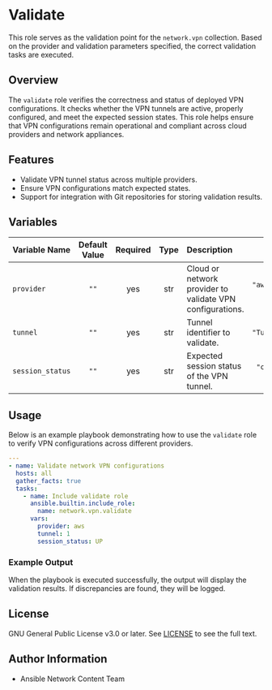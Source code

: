 # Validate

This role serves as the validation point for the `network.vpn` collection. Based on the provider and validation parameters specified, the correct validation tasks are executed.

## Overview

The `validate` role verifies the correctness and status of deployed VPN configurations. It checks whether the VPN tunnels are active, properly configured, and meet the expected session states. This role helps ensure that VPN configurations remain operational and compliant across cloud providers and network appliances.

## Features
- Validate VPN tunnel status across multiple providers.
- Ensure VPN configurations match expected states.
- Support for integration with Git repositories for storing validation results.

## Variables

| Variable Name        | Default Value | Required | Type |Description                                                   | Example |
|:---------------------|:-------------:|:--------:|:----:|:-------------------------------------------------------------|:-------:|
| `provider` | `""`          | yes      | str  | Cloud or network provider to validate VPN configurations.                    | `"aws","azure", "csr"` |
| `tunnel`         | `""`          | yes      | str | Tunnel identifier to validate.  | `"Tunnel0", "1"` |
| `session_status` | `""`          | yes      | str | Expected session status of the VPN tunnel. | `"connected", "UP"` |


## Usage
Below is an example playbook demonstrating how to use the `validate` role to verify VPN configurations across different providers.

```yaml
---
- name: Validate network VPN configurations
  hosts: all
  gather_facts: true
  tasks:
    - name: Include validate role
      ansible.builtin.include_role:
        name: network.vpn.validate
      vars:
        provider: aws
        tunnel: 1
        session_status: UP
```
### Example Output
When the playbook is executed successfully, the output will display the validation results. If discrepancies are found, they will be logged.

## License
GNU General Public License v3.0 or later.
See [LICENSE](https://www.gnu.org/licenses/gpl-3.0.txt) to see the full text.

## Author Information
- Ansible Network Content Team
